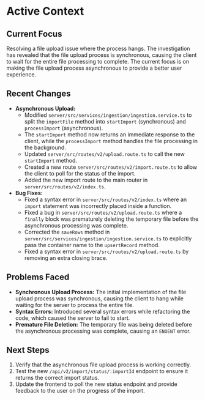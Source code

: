 # Active Context

## Current Focus
Resolving a file upload issue where the process hangs. The investigation has revealed that the file upload process is synchronous, causing the client to wait for the entire file processing to complete. The current focus is on making the file upload process asynchronous to provide a better user experience.

## Recent Changes
- **Asynchronous Upload:**
    - Modified `server/src/services/ingestion/ingestion.service.ts` to split the `importFile` method into `startImport` (synchronous) and `processImport` (asynchronous).
    - The `startImport` method now returns an immediate response to the client, while the `processImport` method handles the file processing in the background.
    - Updated `server/src/routes/v2/upload.route.ts` to call the new `startImport` method.
    - Created a new route `server/src/routes/v2/import.route.ts` to allow the client to poll for the status of the import.
    - Added the new import route to the main router in `server/src/routes/v2/index.ts`.
- **Bug Fixes:**
    - Fixed a syntax error in `server/src/routes/v2/index.ts` where an `import` statement was incorrectly placed inside a function.
    - Fixed a bug in `server/src/routes/v2/upload.route.ts` where a `finally` block was prematurely deleting the temporary file before the asynchronous processing was complete.
    - Corrected the `saveRows` method in `server/src/services/ingestion/ingestion.service.ts` to explicitly pass the container name to the `upsertRecord` method.
    - Fixed a syntax error in `server/src/routes/v2/upload.route.ts` by removing an extra closing brace.

## Problems Faced
- **Synchronous Upload Process:** The initial implementation of the file upload process was synchronous, causing the client to hang while waiting for the server to process the entire file.
- **Syntax Errors:** Introduced several syntax errors while refactoring the code, which caused the server to fail to start.
- **Premature File Deletion:** The temporary file was being deleted before the asynchronous processing was complete, causing an `ENOENT` error.

## Next Steps
1.  Verify that the asynchronous file upload process is working correctly.
2.  Test the new `/api/v2/import/status/:importId` endpoint to ensure it returns the correct import status.
3.  Update the frontend to poll the new status endpoint and provide feedback to the user on the progress of the import.
